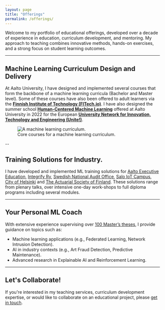 ```yaml
---
layout: page
title: "Offerings"
permalink: /offerings/
---
```


Welcome to my portfolio of educational offerings, developed over a decade of experience in education, 
curriculum development, and mentoring. My approach to teaching combines innovative methods, 
hands-on exercises, and a strong focus on student learning outcomes.

---
## **Machine Learning Curriculum Design and Delivery**
At Aalto University, I have designed and implemented several courses that form the backbone of a 
machine learning curricula (Bachelor and Master level). Some of these courses have also been offered 
to adult learners via the [**Finnish Institute of Technology (FITech.io)**](https://fitech.io/en/about-fitech/). 
I have also designed the summer school  [**Human-Centered Machine Learning**](assets/HCLSS.pdf) 
offered at Aalto University in 2022 for the European [**University Network for Innovation, Technology and Engineering (Unite!)**](https://www.unite-university.eu/).  

<figure>
  <img src="{{ site.baseurl }}/assets/CurriculumAalto.png" alt="A machine learning curriculum.">
  <figcaption>Core courses for a machine learning curriculum.</figcaption>
</figure>

--

##  **Training Solutions for Industry**.
I have developed and implemented ML training solutions for [Aalto Executive Education](https://www.aaltoee.fi/en), 
[Integrify Ry](https://www.integrify.io/), [Swedish National Audit Office](https://www.riksrevisionen.se/en.html), [Salo IoT Campus](https://www.saloiotcampus.fi/en), 
[City of Helsinki](https://www.hel.fi/en) and [The Actuarial Society of Finland](https://www.actuary.fi/in-english). 
These solutions range from plenary talks, over intensive one-day work-shops to full diploma programs including 
several modules. 

---
## **Your Personal ML Coach**
With extensive experience supervising over [100 Master’s theses](/assets/MasterThesisSupervisedNov24.pdf), 
I provide guidance on topics such as:
- Machine learning applications (e.g., Federated Learning, Network Intrusion Detection).
- AI in industry contexts (e.g., Art Fraud Detection, Predictive Maintenance).
- Advanced research in Explainable AI and Reinforcement Learning.

---

## **Let's Collaborate!**

If you're interested in my teaching services, curriculum development expertise, 
or would like to collaborate on an educational project, please [get in touch](mailto:alexjung235@gmail.com).

